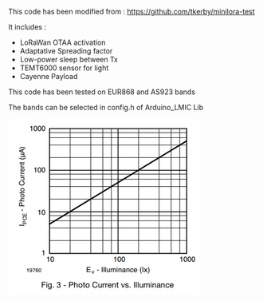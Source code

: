 This code has been modified from : https://github.com/tkerby/minilora-test

It includes :

* LoRaWan OTAA activation
* Adaptative Spreading factor
* Low-power sleep between Tx 
* TEMT6000 sensor for light
* Cayenne Payload

This code has been tested on EUR868 and AS923 bands

The bands can be selected in config.h of Arduino_LMIC Lib

<img src="https://github.com/FabienFerrero/UCA_Board/blob/master/documents/pictures/TEMT6000_lx.jpg">


